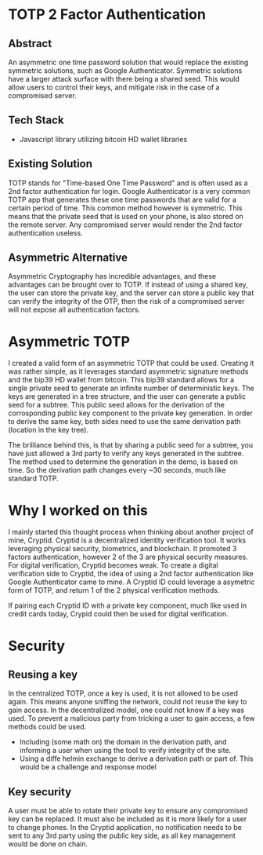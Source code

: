 # TOTP 2 Factor Authentication

## Abstract

An asymmetric one time password solution that would replace the existing symmetric solutions, such as Google Authenticator. Symmetric solutions have a larger attack surface with there being a shared seed. This would allow users to control their keys, and mitigate risk in the case of a compromised server.

## Tech Stack

- Javascript library utilizing bitcoin HD wallet libraries

## Existing Solution

TOTP stands for "Time-based One Time Password" and is often used as a 2nd factor authentication for login. Google Authenticator is a very common TOTP app that generates these one time passwords that are valid for a certain period of time. This common method however is symmetric. This means that the private seed that is used on your phone, is also stored on the remote server. Any compromised server would render the 2nd factor authentication useless.

## Asymmetric Alternative

Asymmetric Cryptography has incredible advantages, and these advantages can be brought over to TOTP. If instead of using a shared key, the user can store the private key, and the server can store a public key that can verify the integrity of the OTP, then the risk of a compromised server will not expose all authentication factors.

# Asymmetric TOTP

I created a valid form of an asymmetric TOTP that could be used. Creating it was rather simple, as it leverages standard asymmetric signature methods and the bip39 HD wallet from bitcoin. This bip39 standard allows for a single private seed to generate an infinite number of deterministic keys. The keys are generated in a tree structure, and the user can generate a public seed for a subtree. This public seed allows for the derivation of the corrosponding public key component to the private key generation. In order to derive the same key, both sides need to use the same derivation path (location in the key tree).

The brilliance behind this, is that by sharing a public seed for a subtree, you have just allowed a 3rd party to verify any keys generated in the subtree. The method used to determine the generation in the demo, is based on time. So the derivation path changes every ~30 seconds, much like standard TOTP.

# Why I worked on this

I mainly started this thought process when thinking about another project of mine, Cryptid. Cryptid is a decentralized identity verification tool. It works leveraging physical security, biometrics, and blockchain. It promoted 3 factors authentication, however 2 of the 3 are physical security measures. For digital verification, Cryptid becomes weak. To create a digital verification side to Cryptid, the idea of using a 2nd factor authentication like Google Authenticator came to mine. A Cryptid ID could leverage a asymetric form of TOTP, and return 1 of the 2 physical verification methods.

If pairing each Cryptid ID with a private key component, much like used in credit cards today, Crypid could then be used for digital verification.

# Security

## Reusing a key

In the centralized TOTP, once a key is used, it is not allowed to be used again. This means anyone sniffing the network, could not reuse the key to gain access. In the decentralized model, one could not know if a key was used. To prevent a malicious party from tricking a user to gain access, a few methods could be used.

- Including (some math on) the domain in the derivation path, and informing a user when using the tool to verify integrity of the site.
- Using a diffe helmin exchange to derive a derivation path or part of. This would be a challenge and response model

## Key security

A user must be able to rotate their private key to ensure any compromised key can be replaced. It must also be included as it is more likely for a user to change phones. In the Cryptid application, no notification needs to be sent to any 3rd party using the public key side, as all key management would be done on chain.




